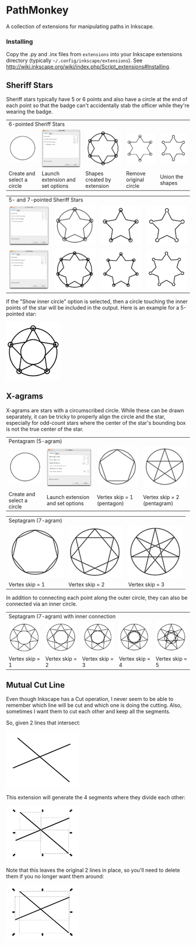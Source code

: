 # PathMonkey

A collection of extensions for manipulating paths in Inkscape.

### Installing

Copy the .py and .inx files from `extensions` into your Inkscape extensions
directory (typically `~/.config/inkscape/extensions`).
See http://wiki.inkscape.org/wiki/index.php/Script_extensions#Installing.

## Sheriff Stars

Sheriff stars typically have 5 or 6 points and also have a circle at the end
of each point so that the badge can't accidentally stab the officer while
they're wearing the badge.

<table><tr>
<td colspan="5">6-pointed Sheriff Stars</td>
</tr><tr>
<td><img src="images/circle.png" width="150px"></td>
<td><img src="images/sstar-6-options.png" width="150px"></td>
<td><img src="images/sstar-6-raw.png" width="150px"></td>
<td><img src="images/sstar-6-circles.png" width="150px"></td>
<td><img src="images/sstar-6-outline.png" width="150px"></td>
</tr><tr>
<td>Create and select a circle</td>
<td>Launch extension and set options</td>
<td>Shapes created by extension</td>
<td>Remove original circle</td>
<td>Union the shapes</td>
</tr></table>

<table><tr>
<td colspan="4">5- and 7-pointed Sheriff Stars</td>
</tr><tr>
<td><img src="images/sstar-5-options.png" width="150px"></td>
<td><img src="images/sstar-5-raw.png" width="150px"></td>
<td><img src="images/sstar-5-circles.png" width="150px"></td>
<td><img src="images/sstar-5-outline.png" width="150px"></td>
</tr><tr>
<td><img src="images/sstar-7-options.png" width="150px"></td>
<td><img src="images/sstar-7-raw.png" width="150px"></td>
<td><img src="images/sstar-7-circles.png" width="150px"></td>
<td><img src="images/sstar-7-outline.png" width="150px"></td>
</tr></table>

If the "Show inner circle" option is selected, then a circle touching the
inner points of the star will be included in the output. Here is an example
for a 5-pointed star:

<img src="images/sstar-5-raw-inner.png" width="150px">

## X-agrams

X-agrams are stars with a circumscribed circle. While these can be drawn
separately, it can be tricky to properly align the circle and the star,
especially for odd-count stars where the center of the star's bounding box
is not the true center of the star.

<table><tr>
<td colspan="4">Pentagram (5-agram)</td>
</tr><tr>
<td><img src="images/circle.png" width="150px"></td>
<td><img src="images/5gram-options.png" width="150px"></td>
<td><img src="images/5gram-s1.png" width="150px"></td>
<td><img src="images/5gram-s2.png" width="150px"></td>
</tr><tr>
<td>Create and select a circle</td>
<td>Launch extension and set options</td>
<td>Vertex skip = 1 (pentagon)</td>
<td>Vertex skip = 2 (pentagram)</td>
</tr></table>

<table><tr>
<td colspan="3">Septagram (7-agram)</td>
</tr><tr>
<td><img src="images/7gram-s1.png" width="150px"></td>
<td><img src="images/7gram-s2.png" width="150px"></td>
<td><img src="images/7gram-s3.png" width="150px"></td>
</tr><tr>
<td>Vertex skip = 1</td>
<td>Vertex skip = 2</td>
<td>Vertex skip = 3</td>
</tr></table>

In addition to connecting each point along the outer circle, they can also be
connected via an inner circle.

<table><tr>
<td colspan="5">Septagram (7-agram) with inner connection</td>
</tr><tr>
<td><img src="images/7gram-inner-s1.png" width="150px"></td>
<td><img src="images/7gram-inner-s2.png" width="150px"></td>
<td><img src="images/7gram-inner-s3.png" width="150px"></td>
<td><img src="images/7gram-inner-s4.png" width="150px"></td>
<td><img src="images/7gram-inner-s5.png" width="150px"></td>
</tr><tr>
<td>Vertex skip = 1</td>
<td>Vertex skip = 2</td>
<td>Vertex skip = 3</td>
<td>Vertex skip = 4</td>
<td>Vertex skip = 5</td>
</tr></table>


## Mutual Cut Line

Even though Inkscape has a Cut operation, I never seem to be able to remember
which line will be cut and which one is doing the cutting. Also, sometimes I
want them to cut each other and keep all the segments.

So, given 2 lines that intersect:

<img src="images/lines-init.png" width="200px">

This extension will generate the 4 segments where they divide each other:

<img src="images/lines-cut.png" width="200px">

Note that this leaves the original 2 lines in place, so you'll need to delete
them if you no longer want them around:

<img src="images/lines-selected.png" width="200px">
